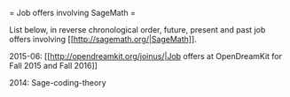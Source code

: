 = Job offers involving SageMath =

List below, in reverse chronological order, future, present and past job offers involving [[http://sagemath.org/|SageMath]].

2015-06: [[http://opendreamkit.org/joinus/|Job offers at OpenDreamKit for Fall 2015 and Fall 2016]]

2014: Sage-coding-theory
